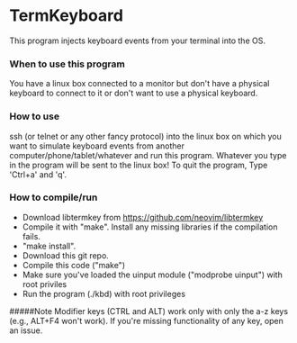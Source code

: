 # TermKeyboard
This program injects keyboard events from your terminal into the OS.

### When to use this program
You have a linux box connected to a monitor but don't have a physical keyboard to connect to it or don't want to use a physical keyboard.

### How to use
ssh (or telnet or any other fancy protocol) into the linux box on which you want to simulate keyboard events from another computer/phone/tablet/whatever and run this program. Whatever you type in the program will be sent to the linux box! To quit the program, Type 'Ctrl+a' and 'q'.

### How to compile/run
- Download libtermkey from https://github.com/neovim/libtermkey
- Compile it with "make". Install any missing libraries if the compilation fails.
- "make install".
- Download this git repo.
- Compile this code ("make")
- Make sure you've loaded the uinput module ("modprobe uinput") with root priviles
- Run the program (./kbd) with root privileges

#####Note
Modifier keys (CTRL and ALT) work only with only the a-z keys (e.g., ALT+F4 won't work).
If you're missing functionality of any key, open an issue.

